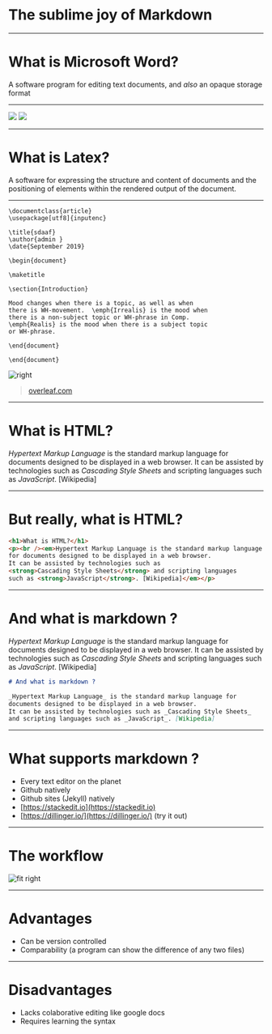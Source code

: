 # The sublime joy of Markdown

---

# What is Microsoft Word? 

A software program for editing text documents, and _also_ an opaque storage format

---

![](hello-this-is-word.png)
![](word-doc-storage.png)

---

# What is Latex?

A software for expressing the structure and content of documents and the positioning of elements within the rendered output of the document.

---

```
\documentclass{article}
\usepackage[utf8]{inputenc}

\title{sdaaf}
\author{admin }
\date{September 2019}

\begin{document}

\maketitle

\section{Introduction}

Mood changes when there is a topic, as well as when
there is WH-movement.  \emph{Irrealis} is the mood when
there is a non-subject topic or WH-phrase in Comp.
\emph{Realis} is the mood when there is a subject topic
or WH-phrase.

\end{document}

\end{document}

```

![right](latex-output.png)

> [overleaf.com](https://www.overleaf.com)

---

# What is HTML? 

_Hypertext Markup Language_ is the standard markup language for documents designed to be displayed in a web browser. 
It can be assisted by technologies such as _Cascading Style Sheets_ and scripting languages such as _JavaScript_. [Wikipedia]

---

# But really, what is HTML?

```html
<h1>What is HTML?</h1>
<p><br /><em>Hypertext Markup Language is the standard markup language 
for documents designed to be displayed in a web browser. 
It can be assisted by technologies such as 
<strong>Cascading Style Sheets</strong> and scripting languages 
such as <strong>JavaScript</strong>. [Wikipedia]</em></p>
```

---

# And what is markdown ?

_Hypertext Markup Language_ is the standard markup language for 
documents designed to be displayed in a web browser.
It can be assisted by technologies such as _Cascading Style Sheets_ 
and scripting languages such as _JavaScript_. [Wikipedia]


```markdown
# And what is markdown ?

_Hypertext Markup Language_ is the standard markup language for 
documents designed to be displayed in a web browser.
It can be assisted by technologies such as _Cascading Style Sheets_ 
and scripting languages such as _JavaScript_. [Wikipedia]

```

---

# What supports markdown ?

* Every text editor on the planet
* Github natively
* Github sites (Jekyll) natively
* [https://stackedit.io](https://stackedit.io)
* [https://dillinger.io/](https://dillinger.io/) (try it out)

---

# The workflow

![fit right](markdown-flow.png)

---

# Advantages 

* Can be version controlled
* Comparability (a program can show the difference of any two files)

---

# Disadvantages

* Lacks colaborative editing like google docs 
* Requires learning the syntax

